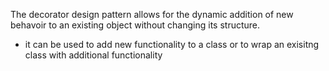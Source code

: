 The decorator design pattern allows for the dynamic addition of new behavoir to an existing object without changing its structure.

 - it can be used to add new functionality to a class or to wrap an exisitng class with additional functionality